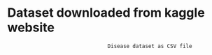 # Dataset downloaded from kaggle website

                                    Disease dataset as CSV file 

